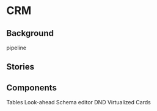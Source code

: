 # CRM

## Background

pipeline

## Stories

## Components

Tables
Look-ahead
Schema editor
DND
Virtualized
Cards
